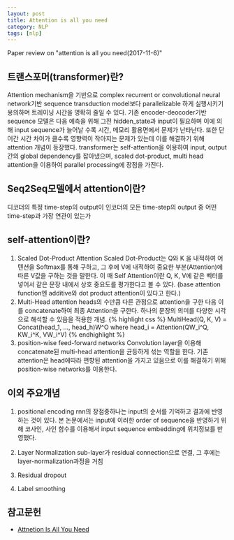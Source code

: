 ```yaml
---
layout: post
title: Attention is all you need
category: NLP
tags: [nlp]
---
```


Paper review on "attention is all you need(2017-11-6)"

## 트랜스포머(transformer)란?
Attention mechanism을 기반으로 complex recurrent or convolutional neural network기반 sequence transduction model보다 parallelizable 하게 실행시키기 용의하며 트레이닝 시간을 명확히 줄일 수 있다. 기존 encoder-deocoder기반 sequence 모델은 다음 예측을 위해 그전 hidden_state과 input이 필요하며 이에 의해 input sequence가 늘어날 수록 시간, 메모리 활용면에서 문제가 난타난다. 또한 단어간 시간 차이가 클수록 영향력이 작아지는 문제가 있는데 이를 해결하기 위해 attention 개념이 등장했다. transformer는 self-attention을 이용하여 input, output간의 global dependency를 잡아냈으며, scaled dot-product, multi head attention을 이용하여 parallel processing에 장점을 가진다.

## Seq2Seq모델에서 attention이란?
디코더의 특정 time-step의 output이 인코더의 모든 time-step의 output 중 어떤 time-step과 가장 연관이 있는가

## self-attention이란?
1. Scaled Dot-Product Attention
Scaled Dot-Product는 Q와 K 을 내적하여 어텐션을 Softmax를 통해 구하고, 그 후에 V에 내적하여 중요한 부분(Attention)에 따른 V값을 구하는 것을 말한다. 이 때 Self Attention이란 Q, K, V에 같은 벡터를 넣어서 같은 문장 내에서 상호 중요도를 평가한다고 볼 수 있다.
(base attention function엔 additive와 dot product attention이 있다고 한다.)
2. Multi-Head attention
heads의 수만큼 다른 관점으로 attention을 구한 다음 이를 concatenate하여 최종 Attention을 구한다. 하나의 문장의 의미를 다양한 시각으로 해석할 수 있음을 적용한 개념.
{% highlight css %}
    MultiHead(Q, K, V) = Concat(head_1, ..., head_h)W^O
        where head_i = Attention(QW_i^Q, KW_i^K, VW_i^V)
{% endhighlight %}
3. position-wise feed-forward networks
Convolution layer을 이용해 concatenate된 multi-head attention을 균등하게 섞는 역할을 한다. 기존 attention은 head에따라 편향된 attention을 가지고 있음으로 이를 해결하기 위해 position-wise networks를 이용한다.

## 이외 주요개념
1. positional encoding
rnn의 장점중하나는 input의 순서를 기억하고 결과에 반영하는 것이 있다. 본 논문에서는 input에 이러한 order of sequence을 반영하기 위해 코사인, 사인 함수를 이용해서 input sequence embedding에 위치정보를 반영했다.

2. Layer Normalization
sub-layer가 residual connection으로 연결, 그 후에는 layer-normalization과정을 거침

3. Residual dropout

4. Label smoothing
## 참고문헌
* [Attnetion Is All You Need](https://arxiv.org/abs/1706.03762)


